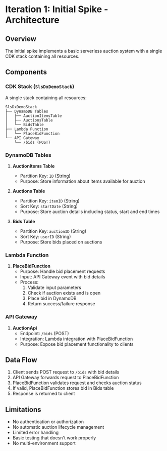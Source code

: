 # Iteration 1: Initial Spike - Architecture

## Overview

The initial spike implements a basic serverless auction system with a single CDK stack containing all resources.

## Components

### CDK Stack (`SlsDxDemoStack`)

A single stack containing all resources:

```
SlsDxDemoStack
├── DynamoDB Tables
│   ├── AuctionItemsTable
│   ├── AuctionsTable
│   └── BidsTable
├── Lambda Function
│   └── PlaceBidFunction
└── API Gateway
    └── /bids (POST)
```

### DynamoDB Tables

1. **AuctionItems Table**
   - Partition Key: `ID` (String)
   - Purpose: Store information about items available for auction

2. **Auctions Table**
   - Partition Key: `itemID` (String)
   - Sort Key: `startDate` (String)
   - Purpose: Store auction details including status, start and end times

3. **Bids Table**
   - Partition Key: `auctionID` (String)
   - Sort Key: `userID` (String)
   - Purpose: Store bids placed on auctions

### Lambda Function

1. **PlaceBidFunction**
   - Purpose: Handle bid placement requests
   - Input: API Gateway event with bid details
   - Process:
     1. Validate input parameters
     2. Check if auction exists and is open
     3. Place bid in DynamoDB
     4. Return success/failure response

### API Gateway

1. **AuctionApi**
   - Endpoint: `/bids` (POST)
   - Integration: Lambda integration with PlaceBidFunction
   - Purpose: Expose bid placement functionality to clients

## Data Flow

1. Client sends POST request to `/bids` with bid details
2. API Gateway forwards request to PlaceBidFunction
3. PlaceBidFunction validates request and checks auction status
4. If valid, PlaceBidFunction stores bid in Bids table
5. Response is returned to client

## Limitations

- No authentication or authorization
- No automatic auction lifecycle management
- Limited error handling
- Basic testing that doesn't work properly
- No multi-environment support

